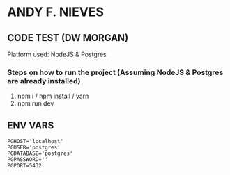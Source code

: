 # ANDY F. NIEVES
## CODE TEST (DW MORGAN)
Platform used: NodeJS & Postgres

### Steps on how to run the project (Assuming NodeJS & Postgres are already installed)

1. npm i / npm install / yarn
2. npm run dev

## ENV VARS
```
PGHOST='localhost'
PGUSER='postgres'
PGDATABASE='postgres'
PGPASSWORD=''
PGPORT=5432
```